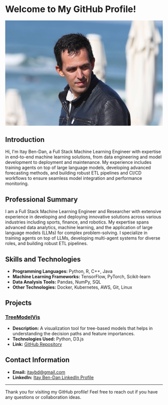 <!--
!# PersonalViews
!# My views regarding different aspects of life.  Trying to reflect data centric approach together with robust reasoning methods 
-->

# Welcome to My GitHub Profile!
![Profile Photo](https://github.com/bdi2357/bdi2357/blob/main/itay_2.jpg) <!-- Replace with your actual photo URL -->

## Introduction
Hi, I'm Itay Ben-Dan, a Full Stack Machine Learning Engineer with expertise in end-to-end machine learning solutions, from data engineering and model development to deployment and maintenance. My experience includes training agents on top of large language models, developing advanced forecasting methods, and building robust ETL pipelines and CI/CD workflows to ensure seamless model integration and performance monitoring.

## Professional Summary
I am a Full Stack Machine Learning Engineer and Researcher with extensive experience in developing and deploying innovative solutions across various industries including sports, finance, and robotics. My expertise spans advanced data analytics, machine learning, and the application of large language models (LLMs) for complex problem-solving. I specialize in training agents on top of LLMs, developing multi-agent systems for diverse roles, and building robust ETL pipelines.

## Skills and Technologies
- **Programming Languages:** Python, R, C++, Java
- **Machine Learning Frameworks:** TensorFlow, PyTorch, Scikit-learn
- **Data Analysis Tools:** Pandas, NumPy, SQL
- **Other Technologies:** Docker, Kubernetes, AWS, Git, Linux

## Projects

### [TreeModelVis](https://github.com/bdi2357/TreeModelVis)
- **Description:** A visualization tool for tree-based models that helps in understanding the decision paths and feature importances.
- **Technologies Used:** Python, D3.js
- **Link:** [GitHub Repository](https://github.com/bdi2357/TreeModelVis)

## Contact Information
- **Email:** itaybd@gmail.com
- **LinkedIn:** [Itay Ben-Dan LinkedIn Profile](https://www.linkedin.com/in/yourprofile)

---

Thank you for visiting my GitHub profile! Feel free to reach out if you have any questions or collaboration ideas.
